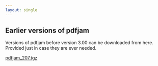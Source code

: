 ```yaml
---
layout: single
---
```


## Earlier versions of pdfjam

Versions of pdfjam before version 3.00 can be downloaded from here.  Provided just in case they are ever needed.

[pdfjam_207.tgz](releases/pdfjam_207.tgz)



